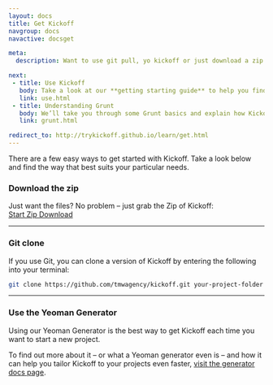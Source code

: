 ```yaml
---
layout: docs
title: Get Kickoff
navgroup: docs
navactive: docsget

meta:
  description: Want to use git pull, yo kickoff or just download a zip. Find out how to get your hands on Kickoff here

next:
 - title: Use Kickoff
   body: Take a look at our **getting starting guide** to help you find your way around the framework.
   link: use.html
 - title: Understanding Grunt
   body: We’ll take you through some Grunt basics and explain how Kickoff is configured to use it.
   link: grunt.html

redirect_to: http://trykickoff.github.io/learn/get.html
---
```

There are a few easy ways to get started with Kickoff.  Take a look below and find the way that best suits your particular needs.

### Download the zip

Just want the files?  No problem – just grab the Zip of Kickoff:<br>
<a href="https://github.com/tmwagency/kickoff/archive/master.zip" class="btn btn--primary btn--small">Start Zip Download</a>

---

### Git clone

If you use Git, you can clone a version of Kickoff by entering the following into your terminal:

```sh
git clone https://github.com/tmwagency/kickoff.git your-project-folder
```

---

### Use the Yeoman Generator

Using our Yeoman Generator is the best way to get Kickoff each time you want to start a new project.

To find out more about it – or what a Yeoman generator even is – and how it can help you tailor Kickoff to your projects even faster, [visit the generator docs page](yeoman.html).

